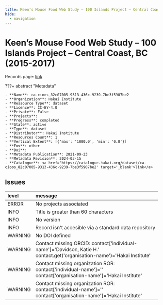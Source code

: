 ```yaml
---
title: Keen’s Mouse Food Web Study – 100 Islands Project – Central Coast, BC (2015-2017)
hide:
  - navigation
---
```


# Keen’s Mouse Food Web Study – 100 Islands Project – Central Coast, BC (2015-2017)

Records page: <a href='https://catalogue.hakai.org/dataset/ca-cioos_82c07005-9313-436c-9239-7be3f5907be2' target='_blank'>link</a>

???+ abstract "Metadata"

    - **Name**: ca-cioos_82c07005-9313-436c-9239-7be3f5907be2 
    - **Organization**: Hakai Institute 
    - **Ressource Type**: dataset 
    - **Licence**: CC-BY-4.0 
    - **Private**: False 
    - **Projects**:  
    - **Progress**: completed 
    - **State**: active 
    - **Type**: dataset 
    - **Distributor**: Hakai Institute 
    - **Resources Count**: 1 
    - **Vertical Extent**: [{'max': '1000.0', 'min': '0.0'}] 
    - **Eov**: other 
    - **Doi**:  
    - **Metadata Publication**: 2021-09-23 
    - **Metadata Revision**: 2024-03-15 
    - **Catalogue**: <a href='https://catalogue.hakai.org/dataset/ca-cioos_82c07005-9313-436c-9239-7be3f5907be2' target='_blank'>link</a> 

<div id='map'></div>




## Issues
| level   | message                                                                                                                   |
|:--------|:--------------------------------------------------------------------------------------------------------------------------|
| ERROR   | No projects associated                                                                                                    |
| INFO    | Title is greater than 60 characters                                                                                       |
| INFO    | No version                                                                                                                |
| INFO    | Record isn't accesible via a standard data repository                                                                     |
| WARNING | No DOI defined                                                                                                            |
| WARNING | Contact missing ORCID: contact['individual-name']='Davidson, Katie H.' contact.get('organisation-name')='Hakai Institute' |
| WARNING | Contact missing organization ROR:  contact['individual-name']='' contact['organisation-name']='Hakai Institute'           |
| WARNING | Contact missing organization ROR:  contact['individual-name']='' contact['organisation-name']='Hakai Institute'           |


<script>
   document.addEventListener("DOMContentLoaded", function() {
    var map = L.map('map').setView([51.505, -125.09], 5);
    L.tileLayer('https://tile.openstreetmap.org/{z}/{x}/{y}.png', {
        maxZoom: 19,
        attribution: '&copy; <a href="http://www.openstreetmap.org/copyright">OpenStreetMap</a>'
    }).addTo(map);
    var geojsonFeature = {
        "type": "Feature",
        "properties": {
            "name" : "Keen’s Mouse Food Web Study – 100 Islands Project – Central Coast, BC (2015-2017)"
        },
        "geometry": {'type': 'Polygon', 'coordinates': [[[-128.71475912, 50.71666033], [-126.52216155, 50.71666033], [-126.52216155, 51.79091148], [-128.71475912, 51.79091148], [-128.71475912, 50.71666033]]]}
    }
    L.geoJSON(geojsonFeature).addTo(map);
   })
</script>